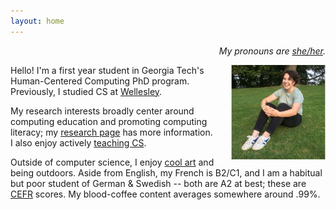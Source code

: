 ```yaml
---
layout: home
---
```


<p style="text-align:right;"><i>My pronouns are <a href="https://pronoun.is/she">she/her</a>.</i> </p>

<img style="padding-left: 25px" align="right" width="30%" src="images/annabel.png">

Hello! I'm a first year student in Georgia Tech's Human-Centered Computing PhD program. Previously, I studied CS at [Wellesley](https://www.wellesley.edu/cs). 

My research interests broadly center around computing education and promoting computing literacy; my [research page](https://annabelrothschild.com/research/) has more information. I also enjoy actively [teaching CS](https://annabelrothschild.com/teaching/).

Outside of computer science, I enjoy [cool art](https://annabelrothschild.com/personal/art/) and being outdoors. Aside from English, my French is B2/C1, and I am a habitual but poor student of  German & Swedish -- both are A2 at best; these are [CEFR](https://en.wikipedia.org/wiki/Common_European_Framework_of_Reference_for_Languages) scores. My blood-coffee content averages somewhere around .99%. 


